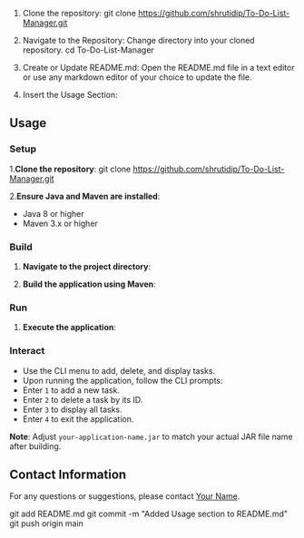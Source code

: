 
1. Clone the repository: 
git clone https://github.com/shrutidip/To-Do-List-Manager.git

2. Navigate to the Repository: Change directory into your cloned repository.
cd To-Do-List-Manager

3. Create or Update README.md: Open the README.md file in a text editor or use any markdown editor of your choice to update the file.

4. Insert the Usage Section:
## Usage

### Setup
1.**Clone the repository**: 
git clone https://github.com/shrutidip/To-Do-List-Manager.git

2.**Ensure Java and Maven are installed**:
- Java 8 or higher
- Maven 3.x or higher

### Build
1. **Navigate to the project directory**:

2. **Build the application using Maven**:


### Run
1. **Execute the application**:


### Interact
- Use the CLI menu to add, delete, and display tasks.
- Upon running the application, follow the CLI prompts:
 - Enter `1` to add a new task.
 - Enter `2` to delete a task by its ID.
 - Enter `3` to display all tasks.
 - Enter `4` to exit the application.

**Note**: Adjust `your-application-name.jar` to match your actual JAR file name after building.

## Contact Information
For any questions or suggestions, please contact [Your Name](mailto:your.email@example.com).

git add README.md
git commit -m "Added Usage section to README.md"
git push origin main
